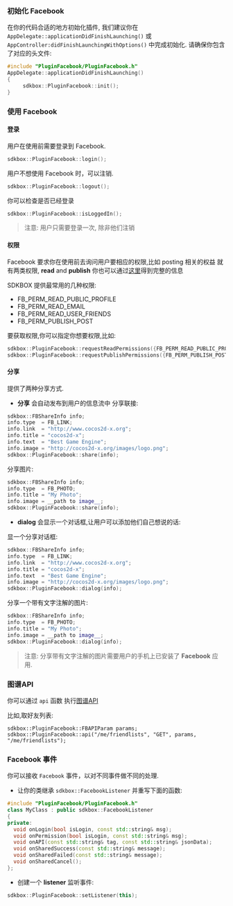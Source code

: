 ### 初始化 Facebook
在你的代码合适的地方初始化插件, 我们建议你在 `AppDelegate::applicationDidFinishLaunching()` 或 `AppController:didFinishLaunchingWithOptions()` 中完成初始化. 请确保你包含了对应的头文件:

```cpp
#include "PluginFacebook/PluginFacebook.h"
AppDelegate::applicationDidFinishLaunching()
{
     sdkbox::PluginFacebook::init();
}
```

### 使用 Facebook
#### 登录
用户在使用前需要登录到 Facebook.
```cpp
sdkbox::PluginFacebook::login();
```
用户不想使用 Facebook 时，可以注销.
```cpp
sdkbox::PluginFacebook::logout();
```
你可以检查是否已经登录
```cpp
sdkbox::PluginFacebook::isLoggedIn();
```
> 注意: 用户只需要登录一次, 除非他们注销

#### 权限
Facebook 要求你在使用前去询问用户要相应的权限,比如 posting 相关的权益
就有两类权限, __read__ and __publish__
你也可以通过[这里](https://developers.facebook.com/docs/facebook-login/permissions/v2.3#reference)得到完整的信息

SDKBOX 提供最常用的几种权限:

* FB_PERM_READ_PUBLIC_PROFILE
* FB_PERM_READ_EMAIL
* FB_PERM_READ_USER_FRIENDS
* FB_PERM_PUBLISH_POST

要获取权限,你可以指定你想要权限,比如:
```cpp
sdkbox::PluginFacebook::requestReadPermissions({FB_PERM_READ_PUBLIC_PROFILE, FB_PERM_READ_USER_FRIENDS});
sdkbox::PluginFacebook::requestPublishPermissions({FB_PERM_PUBLISH_POST});
```

#### 分享
提供了两种分享方式.

* __分享__ 会自动发布到用户的信息流中
分享联接:
```cpp
sdkbox::FBShareInfo info;
info.type  = FB_LINK;
info.link  = "http://www.cocos2d-x.org";
info.title = "cocos2d-x";
info.text  = "Best Game Engine";
info.image = "http://cocos2d-x.org/images/logo.png";
sdkbox::PluginFacebook::share(info);
```
分享图片:
```cpp
sdkbox::FBShareInfo info;
info.type  = FB_PHOTO;
info.title = "My Photo";
info.image = __path to image__;
sdkbox::PluginFacebook::share(info);
```
* __dialog__ 会显示一个对话框,让用户可以添加他们自己想说的话:

显一个分享对话框:
```cpp
sdkbox::FBShareInfo info;
info.type  = FB_LINK;
info.link  = "http://www.cocos2d-x.org";
info.title = "cocos2d-x";
info.text  = "Best Game Engine";
info.image = "http://cocos2d-x.org/images/logo.png";
sdkbox::PluginFacebook::dialog(info);
```

分享一个带有文字注解的图片:
```cpp
sdkbox::FBShareInfo info;
info.type  = FB_PHOTO;
info.title = "My Photo";
info.image = __path to image__;
sdkbox::PluginFacebook::dialog(info);
```
 > 注意: 分享带有文字注解的图片需要用户的手机上已安装了 __Facebook__ 应用.

### 图谱API
你可以通过 `api` 函数 执行[图谱API](https://developers.facebook.com/docs/graph-api/overview/)

比如,取好友列表:
```
sdkbox::PluginFacebook::FBAPIParam params;
sdkbox::PluginFacebook::api("/me/friendlists", "GET", params, "/me/friendlists");
```

### Facebook 事件
你可以接收 `Facebook` 事件，以对不同事件做不同的处理.

* 让你的类继承 `sdkbox::FacebookListener` 并重写下面的函数:
```cpp
#include "PluginFacebook/PluginFacebook.h"
class MyClass : public sdkbox::FacebookListener
{
private:
  void onLogin(bool isLogin, const std::string& msg);
  void onPermission(bool isLogin, const std::string& msg);
  void onAPI(const std::string& tag, const std::string& jsonData);
  void onSharedSuccess(const std::string& message);
  void onSharedFailed(const std::string& message);
  void onSharedCancel();
};
```

* 创建一个 __listener__ 监听事件:
```cpp
sdkbox::PluginFacebook::setListener(this);
```
